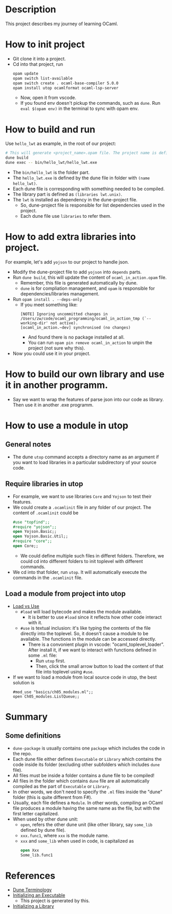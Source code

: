 # Description

This project describes my journey of learning OCaml.

# How to init project

- Git clone it into a project.
- Cd into that project, run
  ```sh
  opam update
  opam switch list-available
  opam switch create . ocaml-base-compiler 5.0.0
  opam install utop ocamlformat ocaml-lsp-server
  ```
  - Now, open it from vscode.
  - If you found env doesn't pickup the commands, such as `dune`. Run `eval $(opam env)` in the terminal to sync with opam env.

# How to build and run

Use `hello_lwt` as example, in the root of our project:

```sh
# This will generate <project_name>.opam file. The project name is defined in the dune-project file.
dune build
dune exec -- bin/hello_lwt/hello_lwt.exe
```

- The `bin/hello_lwt` is the folder part.
- The `hello_lwt.exe` is defined by the dune file in folder with `(name hello_lwt)`.
- Each dune file is corresponding with something needed to be compiled.
- The library part is defined as `(libraries lwt.unix)`.
- The `lwt` is installed as dependency in the dune-project file.
  - So, dune-project file is responsible for list dependencies used in the project.
  - Each dune file use `libraries` to refer them.

# How to add extra libraries into project.

For example, let's add `yojson` to our project to handle json.

- Modify the dune-project file to add `yojson` into `depends` parts.
- Run `dune build`, this will update the content of `ocaml_in_action.opam` file.
  - Remember, this file is generated automatically by dune.
  - `dune` is for compliation management, and `opam` is responsible for dependencies/libraries management.
- Run `opam install . --deps-only`
  - If you meet something like:
    ```text
    [NOTE] Ignoring uncommitted changes in /Users/zw/code/ocaml_programming/ocaml_in_action_tmp (`--working-dir' not active).
    [ocaml_in_action.~dev] synchronised (no changes)
    ```
    - And found there is no package installed at all.
    - You can run `opam pin remove ocaml_in_action` to unpin the project (not sure why this).
- Now you could use it in your project.

# How to build our own library and use it in another programm.

- Say we want to wrap the features of parse json into our code as library. Then use it in another .exe programm.

# How to use a module in utop

## General notes

- The dune `utop` command accepts a directory name as an argument if you want to load libraries in a particular subdirectory of your source code.

## Require libraries in utop

- For example, we want to use libraries `Core` and `Yojson` to test their features.
- We could create a `.ocamlinit` file in any folder of our project.
  The content of `.ocamlinit` could be
  ```ocaml
  #use "topfind";;
  #require "yojson";;
  open Yojson.Basic;;
  open Yojson.Basic.Util;;
  #require "core";;
  open Core;;
  ```
  - We could define multiple such files in differet folders. Therefore, we could cd into different folders to init toplevel with different commands.
- We cd into that folder, run `utop`. It will automatically execute the commands in the `.ocamlinit` file.

## Load a module from project into utop

- [Load vs Use](https://courses.cs.cornell.edu/cs3110/2021sp/textbook/modules/toplevel.html)
  - `#load` will load bytecode and makes the module available.
    - It is better to use `#load` since it reflects how other code interact with it.
  - `#use` is textual inclusion: it's like typing the contents of the file directly into the toplevel. So, it doesn't cause a module to be available. The functions in the module can be accessed directly.
    - There is a convonient plugin in vscode: "ocaml_toplevel_loader". After install it, if we want to interact with functions defined in some `.ml` file:
      - Run `utop` first.
      - Then, click the small arrow button to load the content of that file into toplevel using `#use`.
- If we want to load a module from local source code in utop, the best solution is
  ```utop
  #mod_use "basics/ch05_modules.ml";;
  open Ch05_modules.ListQueue;;
  ```

# Summary

## Some definitions

- `dune-package` is usually contains one `package` which includes the code in the repo.
- Each dune file either defines `Executable` or `Library` which contains the code inside its folder (excluding other subfolders which includes `dune` file).
- All files must be inside a folder contains a dune file to be compiled!
- All files in the folder which contains `dune` file are all automatically compiled as the part of `Executable` or `Library`.
- In other words, we don't need to specify the `.ml` files inside the "dune" folder (this is quite different from F#).
- Usually, each file defines a `Module`. In other words, compiling an OCaml file produces a module having the same name as the file, but with the first letter capitalized.
- When used by other dune unit:
  - `open`, refers the other dune unit (like other library, say `some_lib` defined by dune file).
  - `xxx.func1`, where `xxx` is the module name.
  - `xxx` and `some_lib` when used in code, is capitalized as
    ```ocaml
    open Xxx
    Some_lib.func1
    ```

# References

- [Dune Terminology](https://dune.readthedocs.io/en/stable/overview.html#terminology)
- [Initializing an Executable](https://dune.readthedocs.io/en/stable/quick-start.html#initializing-an-executable)
  - This project is generated by this.
- [Initializing a Library](https://dune.readthedocs.io/en/stable/quick-start.html#initializing-a-library)
